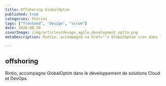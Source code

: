 ```yaml
---
title: Offshoring GlobalOptim
published: true
categories: Stories
tags: ["frontend", "design", "scrum"]
date: 2020-08-30
coverImage: /img/articles/devops_agile_development_optim.png
metaDescription: Rintio, accompagne <a href=""> GlobalOptim </a> dans le développement de solutions Cloud et DevOps.

---
```


## offshoring 

Rintio, accompagne GlobalOptim dans le développement de solutions Cloud et DevOps.
